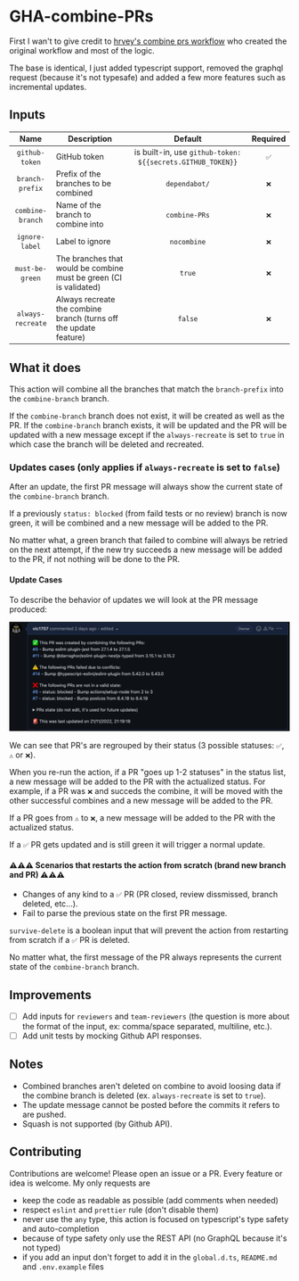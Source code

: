 # GHA-combine-PRs

First I wan't to give credit to [hrvey's combine prs workflow](https://github.com/hrvey/combine-prs-workflow) who created the original workflow and most of the logic.

The base is identical, I just added typescript support, removed the graphql request (because it's not typesafe) and added a few more features such as incremental updates.

## Inputs

|       Name        | Description                                                        |                          Default                           | Required |
| :---------------: | ------------------------------------------------------------------ | :--------------------------------------------------------: | :------: |
|  `github-token`   | GitHub token                                                       | is built-in, use `github-token: ${{secrets.GITHUB_TOKEN}}` |   `✅`   |
|  `branch-prefix`  | Prefix of the branches to be combined                              |                       `dependabot/`                        |   `❌`   |
| `combine-branch`  | Name of the branch to combine into                                 |                       `combine-PRs`                        |   `❌`   |
|  `ignore-label`   | Label to ignore                                                    |                        `nocombine`                         |   `❌`   |
|  `must-be-green`  | The branches that would be combine must be green (CI is validated) |                           `true`                           |   `❌`   |
| `always-recreate` | Always recreate the combine branch (turns off the update feature)  |                          `false`                           |   `❌`   |

## What it does

This action will combine all the branches that match the `branch-prefix` into the `combine-branch` branch.

If the `combine-branch` branch does not exist, it will be created as well as the PR.
If the `combine-branch` branch exists, it will be updated and the PR will be updated with a new message except if the `always-recreate` is set to `true` in which case the branch will be deleted and recreated.

### Updates cases (only applies if `always-recreate` is set to `false`)

After an update, the first PR message will always show the current state of the `combine-branch` branch.

If a previously `status: blocked` (from faild tests or no review) branch is now green, it will be combined and a new message will be added to the PR.

No matter what, a green branch that failed to combine will always be retried on the next attempt, if the new try succeeds a new message will be added to the PR, if not nothing will be done to the PR.

#### Update Cases

To describe the behavior of updates we will look at the PR message produced:

[![PR_Message.png](img/PR_Message.png)](img/PR_Message.png)

We can see that PR's are regrouped by their status (3 possible statuses: `✅`, `⚠️` or `❌`).

When you re-run the action, if a PR "goes up 1-2 statuses" in the status list, a new message will be added to the PR with the actualized status.
For example, if a PR was `❌` and succeds the combine, it will be moved with the other successful combines and a new message will be added to the PR.

If a PR goes from `⚠️` to `❌`, a new message will be added to the PR with the actualized status.

If a `✅` PR gets updated and is still green it will trigger a normal update.

#### ⚠️⚠️⚠️ Scenarios that restarts the action from scratch (brand new branch and PR) ⚠️⚠️⚠️

- Changes of any kind to a `✅` PR (PR closed, review dissmissed, branch deleted, etc...).
- Fail to parse the previous state on the first PR message.

`survive-delete` is a boolean input that will prevent the action from restarting from scratch if a `✅` PR is deleted.

No matter what, the first message of the PR always represents the current state of the `combine-branch` branch.

## Improvements

- [ ] Add inputs for `reviewers` and `team-reviewers` (the question is more about the format of the input, ex: comma/space separated, multiline, etc.).
- [ ] Add unit tests by mocking Github API responses.

## Notes

- Combined branches aren't deleted on combine to avoid loosing data if the combine branch is deleted (ex. `always-recreate` is set to `true`).
- The update message cannot be posted before the commits it refers to are pushed.
- Squash is not supported (by Github API).

## Contributing

Contributions are welcome! Please open an issue or a PR.
Every feature or idea is welcome.
My only requests are

- keep the code as readable as possible (add comments when needed)
- respect `eslint` and `prettier` rule (don't disable them)
- never use the `any` type, this action is focused on typescript's type safety and auto-completion
- because of type safety only use the REST API (no GraphQL because it's not typed)
- if you add an input don't forget to add it in the `global.d.ts`, `README.md` and `.env.example` files
